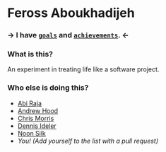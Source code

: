 # Feross Aboukhadijeh

### → I have [`goals`](https://github.com/feross/Life/issues?state=open) and [`achievements`](https://github.com/feross/Life/issues?state=closed). ←

### What is this?

An experiment in treating life like a software project.

### Who else is doing this?

- [Abi Raja](https://github.com/abi/life/issues?state=open)
- [Andrew Hood](https://github.com/andrewhood125/Life/issues)
- [Chris Morris](https://github.com/ChrisMorrisOrg/life/issues?state=open)
- [Dennis Ideler](https://github.com/dideler/life/issues)
- [Noon Silk](https://github.com/silky/Life)
- *You! (Add yourself to the list with a pull request)*

